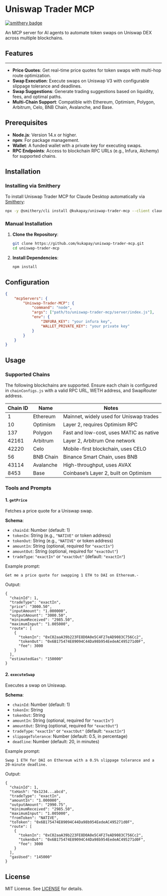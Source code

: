 # Uniswap Trader MCP

[![smithery badge](https://smithery.ai/badge/@kukapay/uniswap-trader-mcp)](https://smithery.ai/server/@kukapay/uniswap-trader-mcp)

An MCP server for AI agents to automate token swaps on Uniswap DEX across
multiple blockchains.

## Features

---

- **Price Quotes**: Get real-time price quotes for token swaps with multi-hop
  route optimization.
- **Swap Execution**: Execute swaps on Uniswap V3 with configurable slippage
  tolerance and deadlines.
- **Swap Suggestions**: Generate trading suggestions based on liquidity, fees,
  and optimal paths.
- **Multi-Chain Support**: Compatible with Ethereum, Optimism, Polygon,
  Arbitrum, Celo, BNB Chain, Avalanche, and Base.

## Prerequisites

- **Node.js**: Version 14.x or higher.
- **npm**: For package management.
- **Wallet**: A funded wallet with a private key for executing swaps.
- **RPC Endpoints**: Access to blockchain RPC URLs (e.g., Infura, Alchemy) for
  supported chains.

## Installation

### Installing via Smithery

To install Uniswap Trader MCP for Claude Desktop automatically via
[Smithery](https://smithery.ai/server/@kukapay/uniswap-trader-mcp):

```bash
npx -y @smithery/cli install @kukapay/uniswap-trader-mcp --client claude
```

### Manual Installation

1. **Clone the Repository**:

   ```bash
   git clone https://github.com/kukapay/uniswap-trader-mcp.git
   cd uniswap-trader-mcp
   ```

2. **Install Dependencies**:
   ```bash
   npm install
   ```

## Configuration

```json
{
	"mcpServers": {
		"Uniswap-Trader-MCP": {
			"command": "node",
			"args": ["path/to/uniswap-trader-mcp/server/index.js"],
			"env": {
				"INFURA_KEY": "your infura key",
				"WALLET_PRIVATE_KEY": "your private key"
			}
		}
	}
}
```

## Usage

### Supported Chains

The following blockchains are supported. Ensure each chain is configured in
`chainConfigs.js` with a valid RPC URL, WETH address, and SwapRouter address.

| Chain ID | Name      | Notes                                   |
| -------- | --------- | --------------------------------------- |
| 1        | Ethereum  | Mainnet, widely used for Uniswap trades |
| 10       | Optimism  | Layer 2, requires Optimism RPC          |
| 137      | Polygon   | Fast and low-cost, uses MATIC as native |
| 42161    | Arbitrum  | Layer 2, Arbitrum One network           |
| 42220    | Celo      | Mobile-first blockchain, uses CELO      |
| 56       | BNB Chain | Binance Smart Chain, uses BNB           |
| 43114    | Avalanche | High-throughput, uses AVAX              |
| 8453     | Base      | Coinbase’s Layer 2, built on Optimism   |

### Tools and Prompts

#### 1. `getPrice`

Fetches a price quote for a Uniswap swap.

**Schema**:

- `chainId`: Number (default: 1)
- `tokenIn`: String (e.g., `"NATIVE"` or token address)
- `tokenOut`: String (e.g., `"NATIVE"` or token address)
- `amountIn`: String (optional, required for `"exactIn"`)
- `amountOut`: String (optional, required for `"exactOut"`)
- `tradeType`: `"exactIn"` or `"exactOut"` (default: `"exactIn"`)

Example prompt:

```
Get me a price quote for swapping 1 ETH to DAI on Ethereum.-
```

Output:

```
{
  "chainId": 1,
  "tradeType": "exactIn",
  "price": "3000.50",
  "inputAmount": "1.000000",
  "outputAmount": "3000.50",
  "minimumReceived": "2985.50",
  "maximumInput": "1.005000",
  "route": [
    {
      "tokenIn": "0xC02aaA39b223FE8D0A0e5C4F27eAD9083C756Cc2",
      "tokenOut": "0x6B175474E89094C44Da98b954EedeAC495271d0F",
      "fee": 3000
    }
  ],
  "estimatedGas": "150000"
}
```

#### 2. `executeSwap`

Executes a swap on Uniswap.

**Schema**:

- `chainId`: Number (default: 1)
- `tokenIn`: String
- `tokenOut`: String
- `amountIn`: String (optional, required for `"exactIn"`)
- `amountOut`: String (optional, required for `"exactOut"`)
- `tradeType`: `"exactIn"` or `"exactOut"` (default: `"exactIn"`)
- `slippageTolerance`: Number (default: 0.5, in percentage)
- `deadline`: Number (default: 20, in minutes)

Example prompt:

```
Swap 1 ETH for DAI on Ethereum with a 0.5% slippage tolerance and a 20-minute deadline.
```

Output:

```
{
  "chainId": 1,
  "txHash": "0x1234...abcd",
  "tradeType": "exactIn",
  "amountIn": "1.000000",
  "outputAmount": "2990.75",
  "minimumReceived": "2985.50",
  "maximumInput": "1.005000",
  "fromToken": "NATIVE",
  "toToken": "0x6B175474E89094C44Da98b954EedeAC495271d0F",
  "route": [
    {
      "tokenIn": "0xC02aaA39b223FE8D0A0e5C4F27eAD9083C756Cc2",
      "tokenOut": "0x6B175474E89094C44Da98b954EedeAC495271d0F",
      "fee": 3000
    }
  ],
  "gasUsed": "145000"
}
```

## License

MIT License. See [LICENSE](LICENSE) for details.
